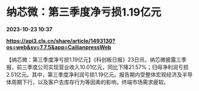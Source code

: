 # 纳芯微：第三季度净亏损1.19亿元

**2023-10-23 10:37**

**https://api3.cls.cn/share/article/1493130?os=web&sv=7.7.5&app=CailianpressWeb**

【纳芯微：第三季度净亏损1.19亿元】《科创板日报》23日讯，纳芯微披露三季报，前三季度公司实现营业收入10.01亿元，同比下降21.57%；归母净利润亏损2.51亿元。其中，第三季度净利润亏损1.19亿元。报告期内受整体宏观经济及半导体周期下行，以及客户去库存行为等因素的影响，终端市场需求疲软。